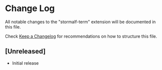 # Change Log

All notable changes to the "stormalf-term" extension will be documented in this file.

Check [Keep a Changelog](http://keepachangelog.com/) for recommendations on how to structure this file.

## [Unreleased]

- Initial release
